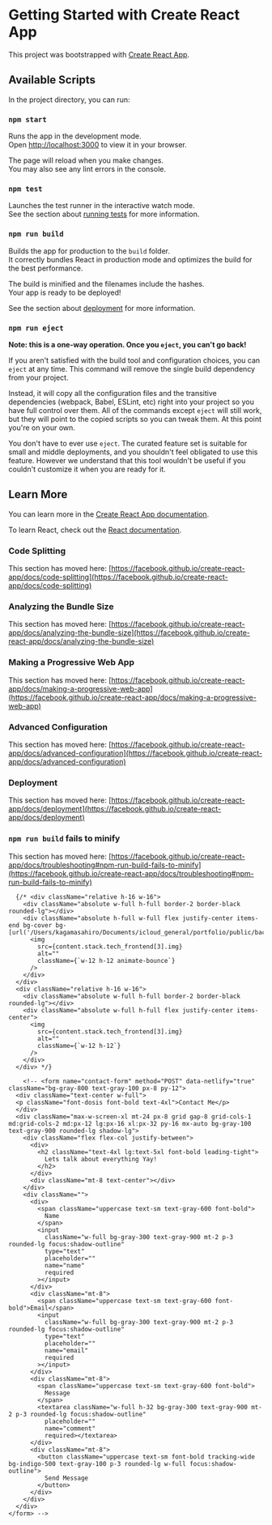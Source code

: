 # Getting Started with Create React App

This project was bootstrapped with [Create React App](https://github.com/facebook/create-react-app).

## Available Scripts

In the project directory, you can run:

### `npm start`

Runs the app in the development mode.\
Open [http://localhost:3000](http://localhost:3000) to view it in your browser.

The page will reload when you make changes.\
You may also see any lint errors in the console.

### `npm test`

Launches the test runner in the interactive watch mode.\
See the section about [running tests](https://facebook.github.io/create-react-app/docs/running-tests) for more information.

### `npm run build`

Builds the app for production to the `build` folder.\
It correctly bundles React in production mode and optimizes the build for the best performance.

The build is minified and the filenames include the hashes.\
Your app is ready to be deployed!

See the section about [deployment](https://facebook.github.io/create-react-app/docs/deployment) for more information.

### `npm run eject`

**Note: this is a one-way operation. Once you `eject`, you can't go back!**

If you aren't satisfied with the build tool and configuration choices, you can `eject` at any time. This command will remove the single build dependency from your project.

Instead, it will copy all the configuration files and the transitive dependencies (webpack, Babel, ESLint, etc) right into your project so you have full control over them. All of the commands except `eject` will still work, but they will point to the copied scripts so you can tweak them. At this point you're on your own.

You don't have to ever use `eject`. The curated feature set is suitable for small and middle deployments, and you shouldn't feel obligated to use this feature. However we understand that this tool wouldn't be useful if you couldn't customize it when you are ready for it.

## Learn More

You can learn more in the [Create React App documentation](https://facebook.github.io/create-react-app/docs/getting-started).

To learn React, check out the [React documentation](https://reactjs.org/).

### Code Splitting

This section has moved here: [https://facebook.github.io/create-react-app/docs/code-splitting](https://facebook.github.io/create-react-app/docs/code-splitting)

### Analyzing the Bundle Size

This section has moved here: [https://facebook.github.io/create-react-app/docs/analyzing-the-bundle-size](https://facebook.github.io/create-react-app/docs/analyzing-the-bundle-size)

### Making a Progressive Web App

This section has moved here: [https://facebook.github.io/create-react-app/docs/making-a-progressive-web-app](https://facebook.github.io/create-react-app/docs/making-a-progressive-web-app)

### Advanced Configuration

This section has moved here: [https://facebook.github.io/create-react-app/docs/advanced-configuration](https://facebook.github.io/create-react-app/docs/advanced-configuration)

### Deployment

This section has moved here: [https://facebook.github.io/create-react-app/docs/deployment](https://facebook.github.io/create-react-app/docs/deployment)

### `npm run build` fails to minify

This section has moved here: [https://facebook.github.io/create-react-app/docs/troubleshooting#npm-run-build-fails-to-minify](https://facebook.github.io/create-react-app/docs/troubleshooting#npm-run-build-fails-to-minify)

      {/* <div className="relative h-16 w-16">
        <div className="absolute w-full h-full border-2 border-black rounded-lg"></div>
        <div className="absolute h-full w-full flex justify-center items-end bg-cover bg-[url('/Users/kagamasahiro/Documents/icloud_general/portfolio/public/background_fire2.gif')]">
          <img
            src={content.stack.tech_frontend[3].img}
            alt=""
            className={`w-12 h-12 animate-bounce`}
          />
        </div>
      </div>
      <div className="relative h-16 w-16">
        <div className="absolute w-full h-full border-2 border-black rounded-lg"></div>
        <div className="absolute w-full h-full flex justify-center items-center">
          <img
            src={content.stack.tech_frontend[3].img}
            alt=""
            className={`w-12 h-12`}
          />
        </div>
      </div> */}

<!-- <form name="contact-form" netlify netlify-honeypot="bot-field" action="/" hidden>
      <input
      type="text"
      placeholder=""
      name="name"
      ></input>
      <input
      type="text"
      placeholder=""
      name="email"
      ></input>
      <textarea
      placeholder=""
      name="comment"
      ></textarea>
    </form> -->


        <!-- <form name="contact-form" method="POST" data-netlify="true" className="bg-gray-800 text-gray-100 px-8 py-12">
      <div className="text-center w-full">
      <p className="font-dosis font-bold text-4xl">Contact Me</p>
      </div>
      <div className="max-w-screen-xl mt-24 px-8 grid gap-8 grid-cols-1 md:grid-cols-2 md:px-12 lg:px-16 xl:px-32 py-16 mx-auto bg-gray-100 text-gray-900 rounded-lg shadow-lg">
        <div className="flex flex-col justify-between">
          <div>
            <h2 className="text-4xl lg:text-5xl font-bold leading-tight">
              Lets talk about everything Yay!
            </h2>
          </div>
          <div className="mt-8 text-center"></div>
        </div>
        <div className="">
          <div>
            <span className="uppercase text-sm text-gray-600 font-bold">
              Name
            </span>
            <input
              className="w-full bg-gray-300 text-gray-900 mt-2 p-3 rounded-lg focus:shadow-outline"
              type="text"
              placeholder=""
              name="name"
              required
            ></input>
          </div>
          <div className="mt-8">
            <span className="uppercase text-sm text-gray-600 font-bold">Email</span>
            <input
              className="w-full bg-gray-300 text-gray-900 mt-2 p-3 rounded-lg focus:shadow-outline"
              type="text"
              placeholder=""
              name="email"
              required
            ></input>
          </div>
          <div className="mt-8">
            <span className="uppercase text-sm text-gray-600 font-bold">
              Message
            </span>
            <textarea className="w-full h-32 bg-gray-300 text-gray-900 mt-2 p-3 rounded-lg focus:shadow-outline"
              placeholder=""
              name="comment"
              required></textarea>
          </div>
          <div className="mt-8">
            <button className="uppercase text-sm font-bold tracking-wide bg-indigo-500 text-gray-100 p-3 rounded-lg w-full focus:shadow-outline">
              Send Message
            </button>
          </div>
        </div>
      </div>
    </form> -->